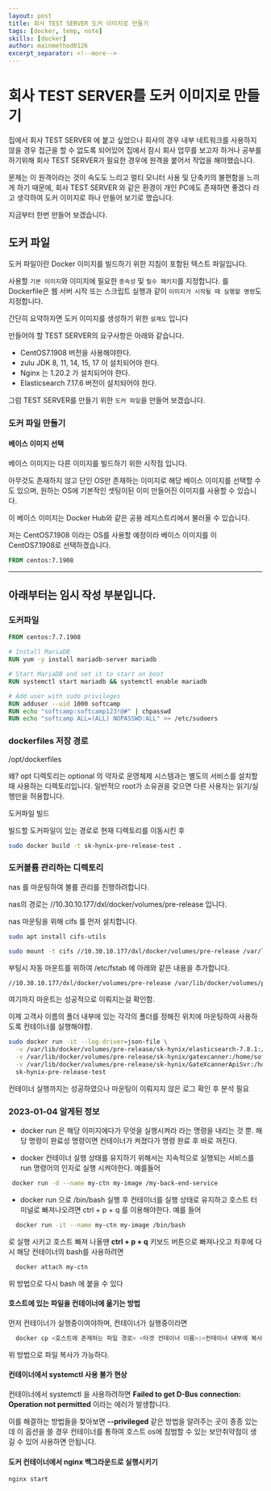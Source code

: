 ```yaml
---
layout: post
title: 회사 TEST SERVER 도커 이미지로 만들기
tags: [docker, temp, note]
skills: [docker]
author: mainmethod0126
excerpt_separator: <!--more-->
---
```


# 회사 TEST SERVER를 도커 이미지로 만들기

집에서 회사 TEST SERVER 에 붙고 싶었으나 회사의 경우 내부 네트워크를 사용하지 않을 경우 접근을 할 수 없도록 되어있어 집에서 잠시 회사 업무를 보고자 하거나 공부를 하기위해 회사 TEST SERVER가 필요한 경우에 원격을 붙어서 작업을 해야했습니다.

문제는 이 원격이라는 것이 속도도 느리고 멀티 모니터 사용 및 단축키의 불편함을 느끼게 하기 때문에, 회사 TEST SERVER 와 같은 환경이 개인 PC에도 존재하면 좋겠다 라고 생각하여 도커 이미지로 하나 만들어 보기로 했습니다.

지금부터 한번 만들어 보겠습니다.

## 도커 파일

도커 파일이란 Docker 이미지를 빌드하기 위한 지침이 포함된 텍스트 파일입니다.

사용할 `기본 이미지`와 이미지에 필요한 `종속성` 및 `필수 패키지`를 지정합니다.
 를
Dockerfile은 웹 서버 시작 또는 스크립트 실행과 같이 `이미지가 시작될 때 실행할 명령`도 지정합니다.

간단히 요약하자면 도커 이미지를 생성하기 위한 `설계도` 입니다

만들어야 할 TEST SERVER의 요구사항은 아래와 같습니다.

- CentOS7.1908 버전을 사용해야한다.
- zulu JDK 8, 11, 14, 15, 17 이 설치되어야 한다.
- Nginx 는 1.20.2 가 설치되어야 한다.
- Elasticsearch 7.17.6 버전이 설치되어야 한다.

그럼 TEST SERVER를 만들기 위한 `도커 파일`을 만들어 보겠습니다.

### 도커 파일 만들기

#### 베이스 이미지 선택

베이스 이미지는 다른 이미지를 빌드하기 위한 시작점 입니다.

아무것도 존재하지 않고 단인 OS만 존재하는 이미지로 해당 베이스 이미지를 선택할 수도 있으며,
원하는 OS에 기본적인 셋팅이된 이미 만들어진 이미지를 사용할 수 있습니다.

이 베이스 이미지는 Docker Hub와 같은 공용 레지스트리에서 불러올 수 있습니다.

저는 CentOS7.1908 이라는 OS를 사용할 예정이라 베이스 이미지를 이 CentOS7.1908로 선택하겠습니다.

```dockerfile
FROM centos:7.1908
```

---
## 아래부터는 임시 작성 부분입니다.


### 도커파일

```dockerfile
FROM centos:7.7.1908

# Install MariaDB
RUN yum -y install mariadb-server mariadb

# Start MariaDB and set it to start on boot
RUN systemctl start mariadb && systemctl enable mariadb

# Add user with sudo privileges
RUN adduser --uid 1000 softcamp
RUN echo "softcamp:softcamp123!@#" | chpasswd
RUN echo "softcamp ALL=(ALL) NOPASSWD:ALL" >> /etc/sudoers
```

### dockerfiles 저장 경로

/opt/dockerfiles

왜? opt 디렉토리는 optional 의 약자로 운영체제 시스템과는 별도의 서비스를 설치할때 사용하는 디렉토리입니다.
일반적으 root가 소유권을 갖으면 다른 사용자는 읽기/실행만을 허용합니다.

도커파일 빌드

빌드할 도커파일이 있는 경로로 현재 디렉토리를 이동시킨 후

```bash
sudo docker build -t sk-hynix-pre-release-test .
```


### 도커볼륨 관리하는 디렉토리

nas 를 마운팅하여 볼륨 관리를 진행하려합니다.

nas의 경로는 //10.30.10.177/dxl/docker/volumes/pre-release 입니다.

nas 마운팅을 위해 cifs 를 먼저 설치합니다.

```bash
sudo apt install cifs-utils
```

```bash
sudo mount -t cifs //10.30.10.177/dxl/docker/volumes/pre-release /var/lib/docker/volumes
```

부팅시 자동 마운트를 위하여 /etc/fstab 에 아래와 같은 내용을 추가합니다.

```bash
//10.30.10.177/dxl/docker/volumes/pre-release /var/lib/docker/volumes/pre-release cifs 0 0
```

여기까지 마운트는 성공적으로 이뤄지는걸 확인함.

이제 고객사 이름의 폴더 내부에 있는 각각의 폴더를 정해진 위치에 마운팅하여 사용하도록 컨테이너를 실행해야함.

```bash
sudo docker run -it --log-driver=json-file \
  -v /var/lib/docker/volumes/pre-release/sk-hynix/elasticsearch-7.8.1:/home/softcamp/elasticsearch-7.8.1 \
  -v /var/lib/docker/volumes/pre-release/sk-hynix/gatexcanner:/home/softcamp/GateXcanner \
  -v /var/lib/docker/volumes/pre-release/sk-hynix/GateXcannerApiSvr:/home/softcamp/GateXcannerApiSvr \
  sk-hynix-pre-release-test
```

컨테이너 실행까지는 성공하였으나 마운팅이 이뤄지지 않은 로그 확인 후 분석 필요

### 2023-01-04 알게된 정보

- docker run 은 해당 이미지에다가 무엇을 실행시켜라 라는 명령을 내리는 것 뿐. 해당 명령이 완료성 명령이면 컨테이너가 켜졌다가 명령 완료 후 바로 꺼진다.

- docker 컨테이너 실행 상태를 유지하기 위해서는 지속적으로 실행되는 서비스를 run 명령어의 인자로 실행 시켜야한다.
예를들어

```bash
 docker run -d --name my-ctn my-image /my-back-end-service
```

- docker run 으로 /bin/bash 실행 후 컨테이너를 실행 상태로 유지하고 호스트 터미널로 빠져나오려면 ctrl + p + q 를 이용해야한다.
예를 들어

```bash
  docker run -it --name my-ctn my-image /bin/bash
```

로 실행 시키고 호스트 빠져 나올땐
**ctrl + p + q** 키보드 버튼으로 빠져나오고
차후에 다시 해당 컨테이너의 bash를 사용하려면

```bash
  docker attach my-ctn
```

위 방법으로 다시 bash 에 붙을 수 있다

#### 호스트에 있는 파일을 컨테이너에 옮기는 방법

먼저 컨테이너가 실행중이여야하며, 컨테이너가 실행중이라면

```bash
  docker cp <호스트에 존재하는 파일 경로> <타겟 컨테이너 이름>:<컨테이너 내부에 복사된 파일이 위치할 경로>
```

위 방법으로 파일 복사가 가능하다.

#### 컨테이너에서 systemctl 사용 불가 현상

컨테이너에서 systemctl 을 사용하려하면 **Failed to get D-Bus connection: Operation not permitted** 이라는 에러가 발생합니다.

이를 해결하는 방법들을 찾아보면 **--privileged** 같은 방법을 알려주는 곳이 종종 있는데 이 옵션을 쓸 경우 컨테이너를 통하여 호스트 os에 침범할 수 있는 보안취약점이 생길 수 있어 사용하면 안됩니다.

#### 도커 컨테이너에서 nginx 백그라운드로 실행시키기




```bash
nginx start
```